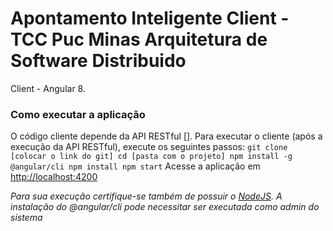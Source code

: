 # Apontamento Inteligente Client - TCC Puc Minas Arquitetura de Software Distribuido #
Client - Angular 8.
### Como executar a aplicação
O código cliente depende da API RESTful [].
Para executar o cliente (após a execução da API RESTful), execute os seguintes passos:
``
git clone [colocar o link do git]
cd [pasta com o projeto]
npm install -g @angular/cli
npm install
npm start
``
Acesse a aplicação em [http://localhost:4200](http://localhost:4200)

*Para sua execução certifique-se também de possuir o [NodeJS](http://nodejs.org).*
*A instalação do @angular/cli pode necessitar ser executada como admin do sistema*
